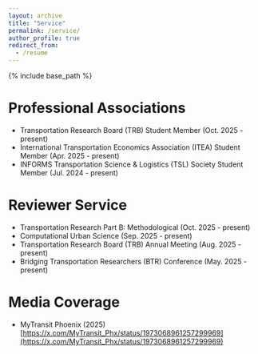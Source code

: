 ```yaml
---
layout: archive
title: "Service"
permalink: /service/
author_profile: true
redirect_from:
  - /resume
---
```


{% include base_path %}


Professional Associations
======
* Transportation Research Board (TRB) Student Member (Oct. 2025 - present)
* International Transportation Economics Association (ITEA) Student Member (Apr. 2025 - present)
* INFORMS Transportation Science & Logistics (TSL) Society Student Member (Jul. 2024 - present)


  
Reviewer Service
======
* Transportation Research Part B: Methodological (Oct. 2025 - present)
* Computational Urban Science (Sep. 2025 - present)
* Transportation Research Board (TRB) Annual Meeting (Aug. 2025 - present)
* Bridging Transportation Researchers (BTR) Conference (May. 2025 - present)


Media Coverage
======
* MyTransit Phoenix (2025) [https://x.com/MyTransit_Phx/status/1973068961257299969](https://x.com/MyTransit_Phx/status/1973068961257299969)
 


